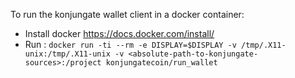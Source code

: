 To run the konjungate wallet client in a docker container:

- Install docker https://docs.docker.com/install/
- Run :
`docker run -ti --rm -e DISPLAY=$DISPLAY -v /tmp/.X11-unix:/tmp/.X11-unix -v <absolute-path-to-konjungate-sources>:/project konjungatecoin/run_wallet`
